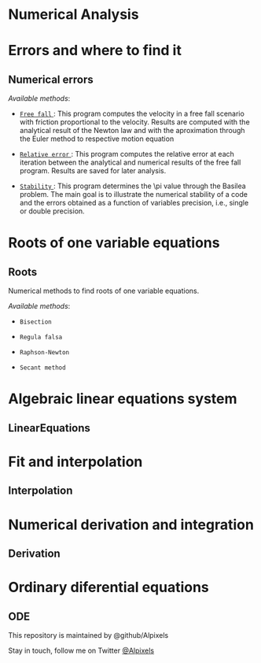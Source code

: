 Numerical Analysis
=======



# Errors and where to find it  #

Numerical errors
-----------
_Available methods_:

* [ `Free fall` ](https://github.com/Soft-Condensed-Matter/NumericalAnalisys/tree/main/Errors):
   This program computes the velocity in a free fall scenario with friction proportional 
   to the velocity. Results are computed with the analytical result of the Newton law and 
   with the aproximation through the Euler method to respective motion equation

* [ `Relative error` ](https://github.com/Soft-Condensed-Matter/NumericalAnalisys/tree/main/Errors):
   This program computes the relative error at each iteration between the analytical and 
   numerical results of the free fall program. Results are saved for later analysis.


* [ `Stability` ](https://github.com/Soft-Condensed-Matter/NumericalAnalisys/tree/main/Errors):
   This program determines the \pi value through the Basilea problem. The main goal is 
   to illustrate the numerical stability of a code and the errors obtained as a function 
   of variables precision, i.e., single or double precision. 


# Roots of one variable equations  #

Roots
-----------


Numerical methods to find roots of one variable equations.

_Available methods_:

* `Bisection`

* `Regula falsa`

* `Raphson-Newton`

* `Secant method`




# Algebraic linear equations system  #

LinearEquations
-----------




# Fit and interpolation  #

Interpolation
-----------



# Numerical derivation and integration  #

Derivation
-----------




# Ordinary diferential equations  #

ODE
-----------




This repository is maintained by @github/Alpixels


Stay in touch, follow me on Twitter [ @Alpixels ](https://twitter.com/Alpixels)
